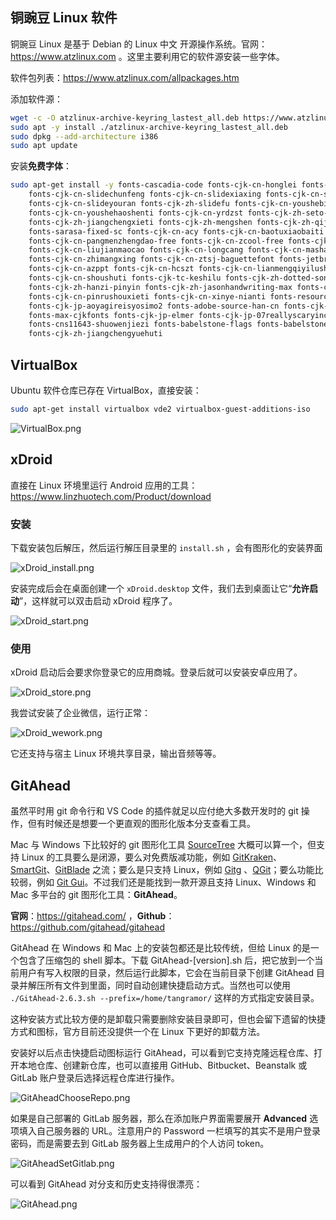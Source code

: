 

## 铜豌豆 Linux 软件

铜豌豆 Linux 是基于 Debian 的 Linux 中文 开源操作系统。官网：https://www.atzlinux.com 。这里主要利用它的软件源安装一些字体。

软件包列表：https://www.atzlinux.com/allpackages.htm

添加软件源：

```bash
wget -c -O atzlinux-archive-keyring_lastest_all.deb https://www.atzlinux.com/atzlinux/pool/main/a/atzlinux-archive-keyring/atzlinux-archive-keyring_lastest_all.deb
sudo apt -y install ./atzlinux-archive-keyring_lastest_all.deb
sudo dpkg --add-architecture i386
sudo apt update
```

安装**免费字体**：

```bash
sudo apt-get install -y fonts-cascadia-code fonts-cjk-cn-honglei fonts-cjk-cn-jiangxizhuokai \
	fonts-cjk-cn-slidechunfeng fonts-cjk-cn-slidexiaxing fonts-cjk-cn-slideqiuhong \
	fonts-cjk-cn-slideyouran fonts-cjk-zh-slidefu fonts-cjk-cn-youshebiaotihei \
	fonts-cjk-cn-youshehaoshenti fonts-cjk-cn-yrdzst fonts-cjk-zh-seto-xiaolai fonts-cjk-zh-iming \
	fonts-cjk-zh-jiangchengxieti fonts-cjk-zh-mengshen fonts-cjk-zh-qiji fonts-cjk-zh-yozai \
	fonts-sarasa-fixed-sc fonts-cjk-cn-acy fonts-cjk-cn-baotuxiaobaiti fonts-cjk-cn-huxiaobo-free \
	fonts-cjk-cn-pangmenzhengdao-free fonts-cjk-cn-zcool-free fonts-cjk-cn-sucaijishi-free \
	fonts-cjk-cn-liujianmaocao fonts-cjk-cn-longcang fonts-cjk-cn-mashanzheng \
	fonts-cjk-cn-zhimangxing fonts-cjk-cn-ztsj-baguettefont fonts-jetbrains-mono \
	fonts-cjk-cn-azppt fonts-cjk-cn-hcszt fonts-cjk-cn-lianmengqiyilushuaizhengruiheiti \
	fonts-cjk-cn-shoushuti fonts-cjk-tc-keshilu fonts-cjk-zh-dotted-songti \
	fonts-cjk-zh-hanzi-pinyin fonts-cjk-zh-jasonhandwriting-max fonts-cjk-cn-muyao-free \
	fonts-cjk-cn-pinrushouxieti fonts-cjk-cn-xinye-nianti fonts-resource-han-rounded-cn \
	fonts-cjk-jp-aoyagireisyosimo2 fonts-adobe-source-han-cn fonts-cjk-tc-jasonhandwriting4 \
	fonts-max-cjkfonts fonts-cjk-jp-elmer fonts-cjk-jp-07reallyscaryinchotai \
	fonts-cns11643-shuowenjiezi fonts-babelstone-flags fonts-babelstone-xiangqi \
	fonts-cjk-zh-jiangchengyuehuti
```





## VirtualBox

Ubuntu 软件仓库已存在 VirtualBox，直接安装：

```bash
sudo apt-get install virtualbox vde2 virtualbox-guest-additions-iso
```


![VirtualBox.png](./images/VirtualBox.png)



## xDroid

直接在 Linux 环境里运行 Android 应用的工具：https://www.linzhuotech.com/Product/download

### 安装

下载安装包后解压，然后运行解压目录里的 `install.sh` ，会有图形化的安装界面


![xDroid_install.png](./images/xDroid_install.png)


安装完成后会在桌面创建一个 `xDroid.desktop` 文件，我们去到桌面让它“**允许启动**”，这样就可以双击启动 xDroid 程序了。


![xDroid_start.png](./images/xDroid_start.png)


### 使用

xDroid 启动后会要求你登录它的应用商城。登录后就可以安装安卓应用了。


![xDroid_store.png](./images/xDroid_store.png)

我尝试安装了企业微信，运行正常：


![xDroid_wework.png](./images/xDroid_wework.png)



它还支持与宿主 Linux 环境共享目录，输出音频等等。



## GitAhead

虽然平时用 git 命令行和 VS Code 的插件就足以应付绝大多数开发时的 git 操作，但有时候还是想要一个更直观的图形化版本分支查看工具。

Mac 与 Windows 下比较好的 git 图形化工具 [SourceTree](https://www.sourcetreeapp.com/) 大概可以算一个，但支持 Linux 的工具要么是闭源，要么对免费版减功能，例如 [GitKraken](https://www.gitkraken.com/download)、 [SmartGit](https://www.syntevo.com/smartgit/download/)、[GitBlade](https://gitblade.com/) 之流；要么是只支持 Linux，例如 [Gitg](https://git-scm.com/downloads) 、[QGit](https://sourceforge.net/projects/qgit/)；要么功能比较弱，例如 [Git Gui](https://mirrors.edge.kernel.org/pub/software/scm/git/docs/git-gui.html)。不过我们还是能找到一款开源且支持 Linux、Windows 和 Mac 多平台的 git 图形化工具：**GitAhead**。

**官网**：https://gitahead.com/ ，**Github**：https://github.com/gitahead/gitahead

GitAhead 在 Windows 和 Mac 上的安装包都还是比较传统，但给 Linux 的是一个包含了压缩包的 shell 脚本。下载 GitAhead-[version].sh 后，把它放到一个当前用户有写入权限的目录，然后运行此脚本，它会在当前目录下创建 GitAhead 目录并解压所有文件到里面，同时自动创建快捷启动方式。当然也可以使用 `./GitAhead-2.6.3.sh --prefix=/home/tangramor/` 这样的方式指定安装目录。

这种安装方式比较方便的是卸载只需要删除安装目录即可，但也会留下遗留的快捷方式和图标，官方目前还没提供一个在 Linux 下更好的卸载方法。

安装好以后点击快捷启动图标运行 GitAhead，可以看到它支持克隆远程仓库、打开本地仓库、创建新仓库，也可以直接用 GitHub、Bitbucket、Beanstalk 或 GitLab 账户登录后选择远程仓库进行操作。


![GitAheadChooseRepo.png](./images/GitAheadChooseRepo.png)



如果是自己部署的 GitLab 服务器，那么在添加账户界面需要展开 **Advanced** 选项填入自己服务器的 URL。注意用户的 Password 一栏填写的其实不是用户登录密码，而是需要去到 GitLab 服务器上生成用户的个人访问 token。

![GitAheadSetGitlab.png](./images/GitAheadSetGitlab.png)



可以看到 GitAhead 对分支和历史支持得很漂亮：

![GitAhead.png](./images/GitAhead.png)













